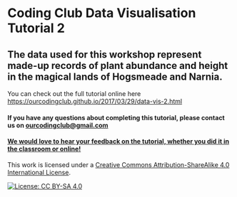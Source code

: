 # Coding Club Data Visualisation Tutorial 2

## The data used for this workshop represent made-up records of plant abundance and height in the magical lands of Hogsmeade and Narnia.

You can check out the full tutorial online here https://ourcodingclub.github.io/2017/03/29/data-vis-2.html

#### If you have any questions about completing this tutorial, please contact us on ourcodingclub@gmail.com

#### <a href="https://www.surveymonkey.co.uk/r/X7VHQ6S">We would love to hear your feedback on the tutorial, whether you did it in the classroom or online!</a>

This work is licensed under a [Creative Commons Attribution-ShareAlike 4.0 International License](https://creativecommons.org/licenses/by-sa/4.0/).

[![License: CC BY-SA 4.0](https://licensebuttons.net/l/by-sa/4.0/80x15.png)](https://creativecommons.org/licenses/by-sa/4.0/)
